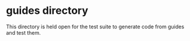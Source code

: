 # guides directory

This directory is held open for the test suite to generate code from
guides and test them.